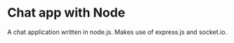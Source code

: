 <h1>Chat app with Node</h1>
<p>A chat application written in node.js. Makes use of express.js and socket.io.</p>